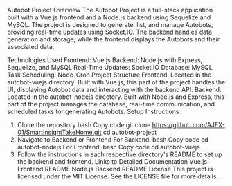 Autobot Project
Overview
The Autobot Project is a full-stack application built with a Vue.js frontend and a Node.js backend using Sequelize and MySQL. The project is designed to generate, list, and manage Autobots, providing real-time updates using Socket.IO. The backend handles data generation and storage, while the frontend displays the Autobots and their associated data.

Technologies Used
Frontend: Vue.js
Backend: Node.js with Express, Sequelize, and MySQL
Real-Time Updates: Socket.IO
Database: MySQL
Task Scheduling: Node-Cron
Project Structure
Frontend: Located in the autobot-vuejs directory. Built with Vue.js, this part of the project handles the UI, displaying Autobot data and interacting with the backend API.
Backend: Located in the autobot-nodejs directory. Built with Node.js and Express, this part of the project manages the database, real-time communication, and scheduled tasks for generating Autobots.
Setup Instructions
1. Clone the repository
bash
Copy code
git clone https://github.com/AJFX-01/SmartInsightTakeHome.git
cd autobot-project
2. Navigate to Backend or Frontend
For Backend:
bash
Copy code
cd autobot-nodejs
For Frontend:
bash
Copy code
cd autobot-vuejs
3. Follow the instructions in each respective directory's README to set up the backend and frontend.
Links to Detailed Documentation
Vue.js Frontend README
Node.js Backend README
License
This project is licensed under the MIT License. See the LICENSE file for more details.